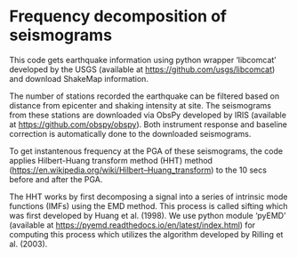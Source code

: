 # Frequency decomposition of seismograms

This code gets earthquake information using python wrapper ‘libcomcat’ 
developed by the USGS (available at https://github.com/usgs/libcomcat) 
and download ShakeMap information.

The number of stations recorded the earthquake can be filtered based on
distance from epicenter and shaking intensity at site. The seismograms 
from these stations are downloaded via ObsPy developed by IRIS 
(available at https://github.com/obspy/obspy). Both instrument response
and baseline correction is automatically done to the downloaded seismograms.

To get instantenous frequency at the PGA of these seismograms, the code applies
Hilbert-Huang transform method (HHT) method (https://en.wikipedia.org/wiki/Hilbert–Huang_transform)
to the 10 secs before and after the PGA.

The HHT works by first decomposing a signal into a series of intrinsic mode functions (IMFs) 
using the EMD method. This process is called sifting which was first developed by 
Huang et al. (1998). We use python module ‘pyEMD’ 
(available at https://pyemd.readthedocs.io/en/latest/index.html) for computing this process 
which utilizes the algorithm developed by Rilling et al. (2003).

